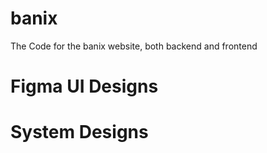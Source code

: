 # banix
The Code for the banix website, both backend and frontend

# Figma UI Designs
# System Designs
